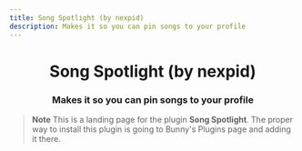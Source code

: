 ```yaml
---
title: Song Spotlight (by nexpid)
description: Makes it so you can pin songs to your profile
---
```


<!--
  * This file was autogenerated
  * If you want to change anything, do so in the build.mjs script
  * https://github.com/nexpid/BunnyPlugins/edit/main/scripts/build.mjs
-->

<div align="center">
    <h1>Song Spotlight (by nexpid)</h1>
    <h3>Makes it so you can pin songs to your profile</h3>
</div>

> **Note**
> This is a landing page for the plugin **Song Spotlight**. The proper way to install this plugin is going to Bunny's Plugins page and adding it there.
